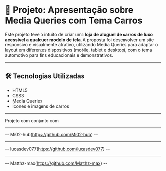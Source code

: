 # 🚗 Projeto: Apresentação sobre Media Queries com Tema Carros

Este projeto teve o intuito de criar uma **loja de aluguel de carros de luxo acessível a qualquer modelo de tela**. A proposta foi desenvolver um site responsivo e visualmente atrativo, utilizando Media Queries para adaptar o layout em diferentes dispositivos (mobile, tablet e desktop), com o tema automotivo para fins educacionais e demonstrativos.

---

## 🛠 Tecnologias Utilizadas

- HTML5
- CSS3
- Media Queries
- Ícones e imagens de carros

---
Projeto com conjunto com 

---

-- Mi02-hub(https://github.com/Mi02-hub) --

---

-- lucasdev077(https://github.com/lucasdev077) --

---

-- Matthz-max(https://github.com/Matthz-max) --
